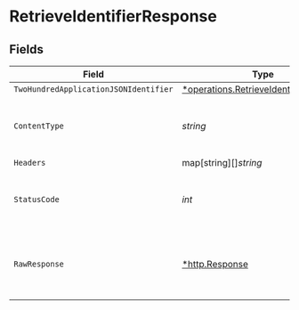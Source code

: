 # RetrieveIdentifierResponse


## Fields

| Field                                                                                               | Type                                                                                                | Required                                                                                            | Description                                                                                         |
| --------------------------------------------------------------------------------------------------- | --------------------------------------------------------------------------------------------------- | --------------------------------------------------------------------------------------------------- | --------------------------------------------------------------------------------------------------- |
| `TwoHundredApplicationJSONIdentifier`                                                               | [*operations.RetrieveIdentifierIdentifier](../../models/operations/retrieveidentifieridentifier.md) | :heavy_minus_sign:                                                                                  | OK                                                                                                  |
| `ContentType`                                                                                       | *string*                                                                                            | :heavy_check_mark:                                                                                  | HTTP response content type for this operation                                                       |
| `Headers`                                                                                           | map[string][]*string*                                                                               | :heavy_minus_sign:                                                                                  | N/A                                                                                                 |
| `StatusCode`                                                                                        | *int*                                                                                               | :heavy_check_mark:                                                                                  | HTTP response status code for this operation                                                        |
| `RawResponse`                                                                                       | [*http.Response](https://pkg.go.dev/net/http#Response)                                              | :heavy_minus_sign:                                                                                  | Raw HTTP response; suitable for custom response parsing                                             |